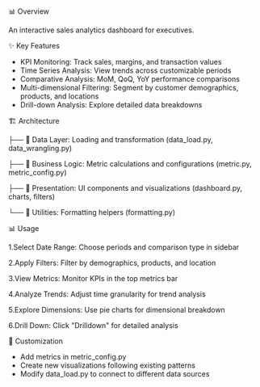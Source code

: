 📊 Overview

An interactive sales analytics dashboard for executives.

✨ Key Features

* KPI Monitoring: Track sales, margins, and transaction values
* Time Series Analysis: View trends across customizable periods
* Comparative Analysis: MoM, QoQ, YoY performance comparisons
* Multi-dimensional Filtering: Segment by customer demographics, products, and locations
* Drill-down Analysis: Explore detailed data breakdowns

🏗️ Architecture

├── 📂 Data Layer: Loading and transformation (data_load.py, data_wrangling.py)

├── 📂 Business Logic: Metric calculations and configurations (metric.py, metric_config.py)

├── 📂 Presentation: UI components and visualizations (dashboard.py, charts, filters)

└── 📂 Utilities: Formatting helpers (formatting.py)

📊 Usage

1.Select Date Range: Choose periods and comparison type in sidebar

2.Apply Filters: Filter by demographics, products, and location

3.View Metrics: Monitor KPIs in the top metrics bar

4.Analyze Trends: Adjust time granularity for trend analysis

5.Explore Dimensions: Use pie charts for dimensional breakdown

6.Drill Down: Click "Drilldown" for detailed analysis

🔧 Customization

* Add metrics in metric_config.py
* Create new visualizations following existing patterns
* Modify data_load.py to connect to different data sources
